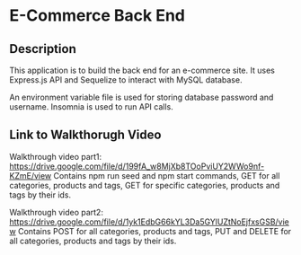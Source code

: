 # E-Commerce Back End

## Description

This application is to build the back end for an e-commerce site. It uses Express.js API and Sequelize to interact with MySQL database.

An environment variable file is used for storing database password and username.
Insomnia is used to run API calls.


## Link to Walkthorugh Video

Walkthrough video part1: https://drive.google.com/file/d/199fA_w8MjXb8TOoPviUY2WWo9nf-KZmE/view
Contains npm run seed and npm start commands, GET for all categories, products and tags, GET for specific categories, products and tags by their ids.


Walkthrough video part2: https://drive.google.com/file/d/1yk1EdbG66kYL3Da5GYlUZtNoEjfxsGSB/view
Contains POST for all categories, products and tags, PUT and DELETE for all categories, products and tags by their ids.


